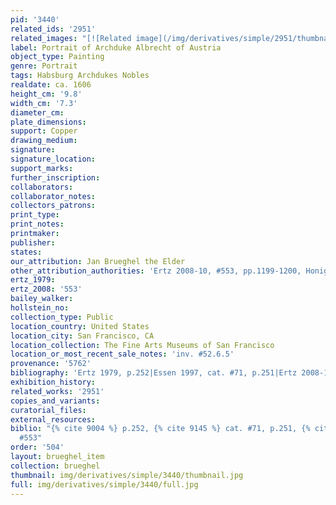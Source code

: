 ```yaml
---
pid: '3440'
related_ids: '2951'
related_images: "[![Related image](/img/derivatives/simple/2951/thumbnail.jpg)](/brughel/2951)"
label: Portrait of Archduke Albrecht of Austria
object_type: Painting
genre: Portrait
tags: Habsburg Archdukes Nobles
realdate: ca. 1606
height_cm: '9.8'
width_cm: '7.3'
diameter_cm: 
plate_dimensions: 
support: Copper
drawing_medium: 
signature: 
signature_location: 
support_marks: 
further_inscription: 
collaborators: 
collaborator_notes: 
collectors_patrons: 
print_type: 
print_notes: 
printmaker: 
publisher: 
states: 
our_attribution: Jan Brueghel the Elder
other_attribution_authorities: 'Ertz 2008-10, #553, pp.1199-1200, Honig database'
ertz_1979: 
ertz_2008: '553'
bailey_walker: 
hollstein_no: 
collection_type: Public
location_country: United States
location_city: San Francisco, CA
location_collection: The Fine Arts Museums of San Francisco
location_or_most_recent_sale_notes: 'inv. #52.6.5'
provenance: '5762'
bibliography: 'Ertz 1979, p.252|Essen 1997, cat. #71, p.251|Ertz 2008-10, cat. #553'
exhibition_history: 
related_works: '2951'
copies_and_variants: 
curatorial_files: 
external_resources: 
biblio: "{% cite 9004 %} p.252, {% cite 9145 %} cat. #71, p.251, {% cite 8900 %} cat.
  #553"
order: '504'
layout: brueghel_item
collection: brueghel
thumbnail: img/derivatives/simple/3440/thumbnail.jpg
full: img/derivatives/simple/3440/full.jpg
---
```

